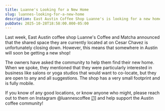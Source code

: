 ```yaml
---
title: Luanne's Looking for a New Home
slug: luannes-looking-for-a-new-home
description: East Austin Coffee Shop Luanne's is looking for a new home
pubDate: 2025-10-28T18:58:00.000-05:00
---
```


Last week, East Austin coffee shop Luanne's Coffee and Matcha announced that the shared space they are currently located at on Cesar Chavez is unfortunately closing down. However, this means that somewhere in Austin will soon be getting a new shop!

The owners have asked the community to help them find their new home. When we spoke, they mentioned that they were particularly interested in business like salons or yoga studios that would want to co-locate, but they are open to any and all suggestions. The shop has a very small footprint and is fully mobile.

If you know of any good locations, or know anyone who might, please reach out to them on Instagram @luannescoffee [[1]](https://www.instagram.com/luannescoffee/) and help support the Austin coffee community!
